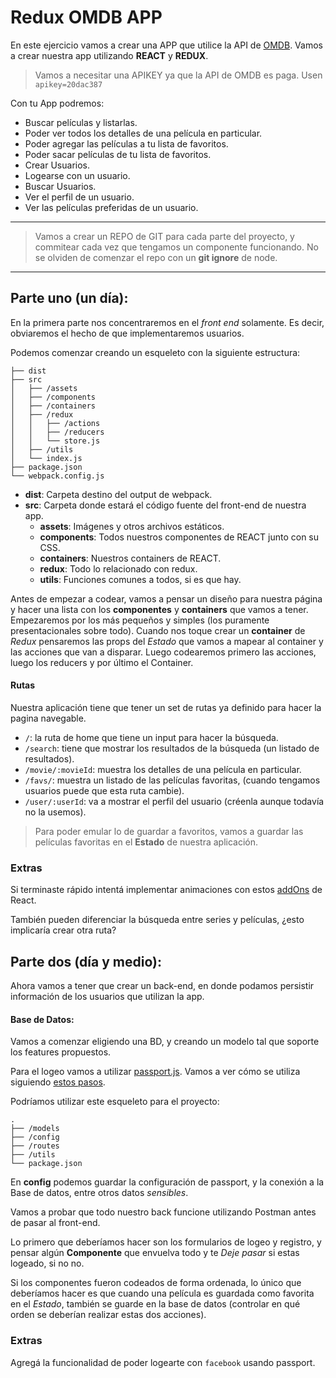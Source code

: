 # Redux OMDB APP

En este ejercicio vamos a crear una APP que utilice la API de [OMDB](http://www.omdbapi.com/). Vamos a crear nuestra app utilizando __REACT__ y __REDUX__.

> Vamos a necesitar una APIKEY ya que la API de OMDB es paga. Usen `apikey=20dac387`

Con tu App podremos:

* Buscar películas y listarlas.
* Poder ver todos los detalles de una película en particular.
* Poder agregar las películas a tu lista de favoritos.
* Poder sacar películas de tu lista de favoritos.
* Crear Usuarios.
* Logearse con un usuario.
* Buscar Usuarios.
* Ver el perfil de un usuario.
* Ver las películas preferidas de un usuario.

---

> Vamos a crear un REPO de GIT para cada parte del proyecto, y commitear cada vez que tengamos un componente funcionando.
> No se olviden de comenzar el repo con un __git ignore__ de node.

---

## Parte uno (un día):

En la primera parte nos concentraremos en el _front end_ solamente. Es decir, obviaremos el hecho de que implementaremos usuarios.

Podemos comenzar creando un esqueleto con la siguiente estructura:

```bash.
├── dist
├── src
│   ├── /assets
│   ├── /components
│   ├── /containers
│   ├── /redux
│   │   ├── /actions
│   │   ├── /reducers
│   │   └── store.js
│   ├── /utils
│   └── index.js
├── package.json
└── webpack.config.js
```

* __dist__: Carpeta destino del output de webpack.
* __src__: Carpeta donde estará el código fuente del front-end de nuestra app.
    * __assets__: Imágenes y otros archivos estáticos. 
    * __components__: Todos nuestros componentes de REACT junto con su CSS.
    * __containers__: Nuestros containers de REACT.
    * __redux__:  Todo lo relacionado con redux.
    * __utils__: Funciones comunes a todos, si es que hay.

Antes de empezar a codear, vamos a pensar un diseño para nuestra página y hacer una lista con los __componentes__ y __containers__ que vamos a tener.
Empezaremos por los más pequeños y simples (los puramente presentacionales sobre todo). 
Cuando nos toque crear un __container__ de _Redux_ pensaremos las props del _Estado_ que vamos a mapear al container y las acciones que van a disparar. Luego codearemos primero las acciones, luego los reducers y por último el Container.

#### Rutas

Nuestra aplicación tiene que tener un set de rutas ya definido para hacer la pagina navegable.

* `/`: la ruta de home que tiene un input para hacer la búsqueda.
* `/search`: tiene que mostrar los resultados de la búsqueda (un listado de resultados).
* `/movie/:movieId`: muestra los detalles de una película en particular.
* `/favs/`: muestra un listado de las películas favoritas, (cuando tengamos usuarios puede que esta ruta cambie).
* `/user/:userId`: va a mostrar el perfil del usuario (créenla aunque todavía no la usemos).

> Para poder emular lo de guardar a favoritos, vamos a guardar las películas favoritas en el __Estado__ de nuestra aplicación.

### Extras

Si terminaste rápido intentá implementar animaciones con estos [addOns](https://facebook.github.io/react/docs/animation.html) de React.

También pueden diferenciar la búsqueda entre series y películas, ¿esto implicaría crear otra ruta?

## Parte dos (día y medio):

Ahora vamos a tener que crear un back-end, en donde podamos persistir información de los usuarios que utilizan la app.

#### Base de Datos:

Vamos a comenzar eligiendo una BD, y creando un modelo tal que soporte los features propuestos.

Para el logeo vamos a utilizar [passport.js](http://passportjs.org/). Vamos a ver cómo se utiliza siguiendo [estos pasos](https://github.com/atralice/BackEnd/tree/master/05-Autenticacion#passport-js).

Podríamos utilizar este esqueleto para el proyecto:

```bash.
.
├── /models
├── /config
├── /routes
├── /utils
└── package.json
```

En __config__ podemos guardar la configuración de passport, y la conexión a la Base de datos, entre otros datos _sensibles_.

Vamos a probar que todo nuestro back funcione utilizando Postman antes de pasar al front-end.

Lo primero que deberíamos hacer son los formularios de logeo y registro, y pensar algún __Componente__ que envuelva todo y te _Deje pasar_ si estas logeado, si no no.

Si los componentes fueron codeados de forma ordenada, lo único que deberíamos hacer es que cuando una película es guardada como favorita en el _Estado_, también se guarde en la base de datos (controlar en qué orden se deberían realizar estas dos acciones).

### Extras

Agregá la funcionalidad de poder logearte con `facebook` usando passport.
